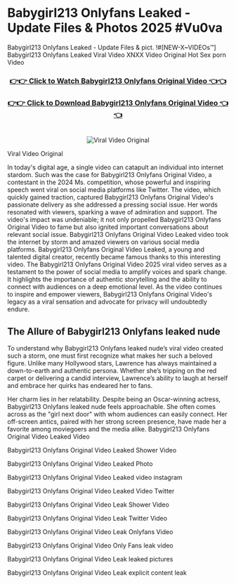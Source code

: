 # Babygirl213 Onlyfans Leaked - Update Files & Photos 2025 #Vu0va

Babygirl213 Onlyfans Leaked - Update Files & pict. !#[NEW-X~VIDEOs™] Babygirl213 Onlyfans Leaked Viral Video XNXX Video Original Hot Sex porn Video
<br>
<div align="center">
<h3><a href="https://links2leaks.com?utm_source=babygirl213&utm_medium=gitlong" rel="nofollow">👉👉 Click to Watch Babygirl213 Onlyfans Original Video 👈👈</a></h3>
<h3><a href="https://links2leaks.com?utm_source=babygirl213&utm_medium=gitlong" rel="nofollow">👉👉 Click to Download Babygirl213 Onlyfans Original Video 👈👈</a></h3>
<br>
<a href="https://links2leaks.com?utm_source=babygirl213&utm_medium=gitlong" rel="nofollow"><img src="https://i.ibb.co/Gkj2r4b/banner.png" alt="Viral Video Original" style="max-width: 100%; display: inline-block;" data-target="animated-image.originalImage"></a>
</div>

Viral Video Original

In today's digital age, a single video can catapult an individual into internet stardom. Such was the case for Babygirl213 Onlyfans Original Video, a contestant in the 2024 Ms. competition, whose powerful and inspiring speech went viral on social media platforms like Twitter.
The video, which quickly gained traction, captured Babygirl213 Onlyfans Original Video's passionate delivery as she addressed a pressing social issue. Her words resonated with viewers, sparking a wave of admiration and support. The video's impact was undeniable; it not only propelled Babygirl213 Onlyfans Original Video to fame but also ignited important conversations about relevant social issue.
Babygirl213 Onlyfans Original Video Leaked video took the internet by storm and amazed viewers on various social media platforms. Babygirl213 Onlyfans Original Video Leaked, a young and talented digital creator, recently became famous thanks to this interesting video.
The Babygirl213 Onlyfans Original Video 2025 viral video serves as a testament to the power of social media to amplify voices and spark change. It highlights the importance of authentic storytelling and the ability to connect with audiences on a deep emotional level. As the video continues to inspire and empower viewers, Babygirl213 Onlyfans Original Video's legacy as a viral sensation and advocate for privacy will undoubtedly endure.

<h2>The Allure of Babygirl213 Onlyfans leaked nude</h2>


To understand why Babygirl213 Onlyfans leaked nude’s viral video created such a storm, one must first recognize what makes her such a beloved figure. Unlike many Hollywood stars, Lawrence has always maintained a down-to-earth and authentic persona. Whether she’s tripping on the red carpet or delivering a candid interview, Lawrence’s ability to laugh at herself and embrace her quirks has endeared her to fans.

Her charm lies in her relatability. Despite being an Oscar-winning actress, Babygirl213 Onlyfans leaked nude feels approachable. She often comes across as the "girl next door" with whom audiences can easily connect. Her off-screen antics, paired with her strong screen presence, have made her a favorite among moviegoers and the media alike.
Babygirl213 Onlyfans Original Video Leaked Video

Babygirl213 Onlyfans Original Video Leaked Shower Video

Babygirl213 Onlyfans Original Video Leaked Photo

Babygirl213 Onlyfans Original Video Leaked video instagram

Babygirl213 Onlyfans Original Video Leaked Video Twitter

Babygirl213 Onlyfans Original Video Leak Shower Video

Babygirl213 Onlyfans Original Video Leak Twitter Video

Babygirl213 Onlyfans Original Video Leak Onlyfans Video

Babygirl213 Onlyfans Original Video Only Fans leak video

Babygirl213 Onlyfans Original Video Leak leaked pictures

Babygirl213 Onlyfans Original Video Leak explicit content leak